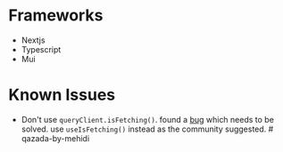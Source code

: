 # Frameworks

- Nextjs
- Typescript
- Mui

# Known Issues

- Don't use `queryClient.isFetching()`. found a [bug](https://github.com/TanStack/query/issues/3269#issuecomment-1086794885) which needs to be solved. use `useIsFetching()` instead as the community suggested.
#   q a z a d a - b y - m e h i d i  
 